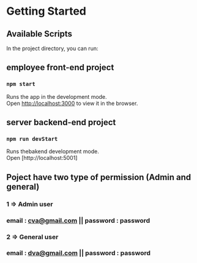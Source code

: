 # Getting Started 


## Available Scripts

In the project directory, you can run:

## employee front-end project 

### `npm start`

Runs the app in the development mode.\
Open [http://localhost:3000](http://localhost:3000) to view it in the browser.

## server backend-end project 

### `npm run devStart`

Runs thebakend development mode.\
Open [http://localhost:5001]

## Poject have two type of permission (Admin and general)
### 1 => Admin user 
### email : cva@gmail.com || password : password
### 2 => General user
### email : dva@gmail.com || password : password


